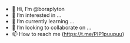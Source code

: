 - 👋 Hi, I’m @boraplyton
- 👀 I’m interested in ...
- 🌱 I’m currently learning ...
- 💞️ I’m looking to collaborate on ...
- 📫 How to reach me (https://t.me/PIP1puupuu)

<!---
boraplyton/boraplyton is a ✨ special ✨ repository because its `README.md` (this file) appears on your GitHub profile.
You can click the Preview link to take a look at your changes.
--->
